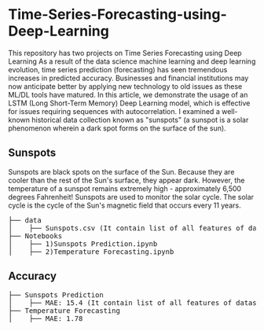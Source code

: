 # Time-Series-Forecasting-using-Deep-Learning
This repository has two projects on Time Series Forecasting using Deep Learning
As a result of the data science machine learning and deep learning evolution, time series prediction (forecasting) has seen tremendous increases in predicted accuracy. Businesses and financial institutions may now anticipate better by applying new technology to old issues as these ML/DL tools have matured. In this article, we demonstrate the usage of an LSTM (Long Short-Term Memory) Deep Learning model, which is effective for issues requiring sequences with autocorrelation. I examined a well-known historical data collection known as "sunspots" (a sunspot is a solar phenomenon wherein a dark spot forms on the surface of the sun).

## Sunspots
Sunspots are black spots on the surface of the Sun. Because they are cooler than the rest of the Sun's surface, they appear dark. However, the temperature of a sunspot remains extremely high - approximately 6,500 degrees Fahrenheit!
Sunspots are used to monitor the solar cycle. The solar cycle is the cycle of the Sun's magnetic field that occurs every 11 years.

<pre>
├── data
│    ├── Sunspots.csv (It contain list of all features of dataset)
├── Notebooks
│    ├── 1)Sunspots Prediction.ipynb
│    ├── 2)Temperature Forecasting.ipynb
</pre>


## Accuracy
<pre>
├── Sunspots Prediction
│    ├── MAE: 15.4 (It contain list of all features of dataset)
├── Temperature Forecasting
│    ├── MAE: 1.78
</pre>
